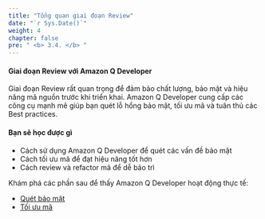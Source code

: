 ```yaml
---
title: "Tổng quan giai đoạn Review"
date: "`r Sys.Date()`"
weight: 4
chapter: false
pre: " <b> 3.4. </b> "
---
```


#### Giai đoạn Review với Amazon Q Developer

Giai đoạn Review rất quan trọng để đảm bảo chất lượng, bảo mật và hiệu năng mã nguồn trước khi triển khai. Amazon Q Developer cung cấp các công cụ mạnh mẽ giúp bạn quét lỗ hổng bảo mật, tối ưu mã và tuân thủ các Best practices.

#### Bạn sẽ học được gì
- Cách sử dụng Amazon Q Developer để quét các vấn đề bảo mật
- Cách tối ưu mã để đạt hiệu năng tốt hơn
- Cách review và refactor mã để dễ bảo trì

Khám phá các phần sau để thấy Amazon Q Developer hoạt động thực tế:
- [Quét bảo mật](3.4.1-security-scan/)
- [Tối ưu mã](3.4.2-optimize-code/)